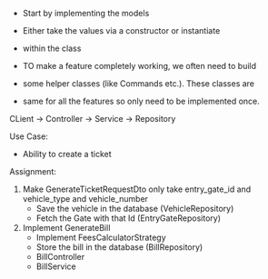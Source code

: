 - Start by implementing the models
- Either take the values via a constructor or instantiate
- within the class



- TO make a feature completely working, we often need to build
- some helper classes (like Commands etc.). These classes are
- same for all the features so only need to be implemented once.

CLient -> Controller -> Service -> Repository

Use Case:
- Ability to create a ticket

Assignment:
1. Make GenerateTicketRequestDto only take entry_gate_id and vehicle_type and vehicle_number
   - Save the vehicle in the database (VehicleRepository)
   - Fetch the Gate with that Id (EntryGateRepository)
2. Implement GenerateBill
   - Implement FeesCalculatorStrategy
   - Store the bill in the database (BillRepository)
   - BillController
   - BillService